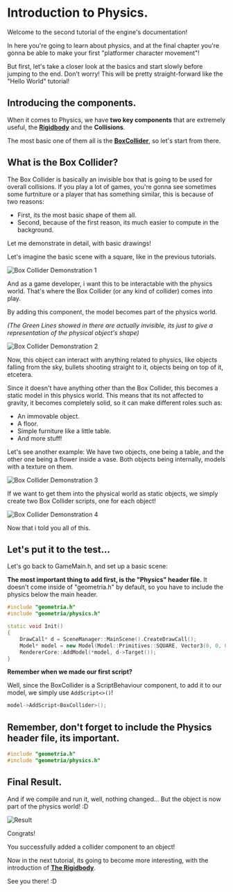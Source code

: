 # Introduction to Physics.

Welcome to the second tutorial of the engine's documentation!

In here you're going to learn about physics, and at the final chapter you're gonna be able to make your first "platformer character movement"!

But first, let's take a closer look at the basics and start slowly before jumping to the end. Don't worry! This will be pretty straight-forward like the "Hello World" tutorial!

## Introducing the components.

When it comes to Physics, we have **two key components** that are extremely useful, the [**Rigidbody**](/api/Physics/Rigidbody.md) and the **Collisions**.

The most basic one of them all is the [**BoxCollider**](/api/Physics/BoxCollider.md), so let's start from there.

## What is the Box Collider?

The Box Collider is basically an invisible box that is going to be used for overall collisions. If you play a lot of games, you're gonna see sometimes some furtniture or a player that has something similar, this is because of two reasons:

- First, its the most basic shape of them all.
- Second, because of the first reason, its much easier to compute in the background.

Let me demonstrate in detail, with basic drawings!

Let's imagine the basic scene with a square, like in the previous tutorials.

![Box Collider Demonstration 1](./resources/box-collider-1.png)

And as a game developer, i want this to be interactable with the physics world. That's where the Box Collider (or any kind of collider) comes into play.

By adding this component, the model becomes part of the physics world.

*(The Green Lines showed in there are actually invisible, its just to give a representation of the physical object's shape)*

![Box Collider Demonstration 2](./resources/box-collider-2.png)

Now, this object can interact with anything related to physics, like objects falling from the sky, bullets shooting straight to it, objects being on top of it, etcetera.

Since it doesn't have anything other than the Box Collider, this becomes a static model in this physics world. This means that its not affected to gravity, it becomes completely solid, so it can make different roles such as:

- An immovable object.
- A floor.
- Simple furniture like a little table.
- And more stuff!

Let's see another example: We have two objects, one being a table, and the other one being a flower inside a vase. Both objects being internally, models with a texture on them.

![Box Collider Demonstration 3](./resources/box-collider-3.png)

If we want to get them into the physical world as static objects, we simply create two Box Collider scripts, one for each object!

![Box Collider Demonstration 4](./resources/box-collider-4.png)

Now that i told you all of this.

## Let's put it to the test...

Let's go back to GameMain.h, and set up a basic scene:

**The most important thing to add first, is the "Physics" header file.** It doesn't come inside of "geometria.h" by default, so you have to include the physics below the main header.

```cpp
#include "geometria.h"
#include "geometria/physics.h"
```

```cpp
static void Init()
{
    DrawCall* d = SceneManager::MainScene().CreateDrawCall();
    Model* model = new Model(Model::Primitives::SQUARE, Vector3(0, 0, 0), Vector3(0, 0, 0), Vector3(1, 1, 1));
    RendererCore::AddModel(*model, d->Target());
}
```

**Remember when we made our first script?**

Well, since the BoxCollider is a ScriptBehaviour component, to add it to our model, we simply use ```AddScript<>()```!

```cpp
model->AddScript<BoxCollider>();
```

## Remember, don't forget to include the Physics header file, its important.

```cpp
#include "geometria.h"
#include "geometria/physics.h"
```

## Final Result.

And if we compile and run it, well, nothing changed... But the object is now part of the physics world! :D

![Result](./resources/square-1.png)

Congrats!

You successfully added a collider component to an object!

Now in the next tutorial, its going to become more interesting, with the introduction of [**The Rigidbody**](/physics/the-rigidbody.md).

See you there! :D
